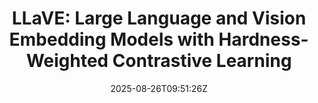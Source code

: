 ---
title: "LLaVE: Large Language and Vision Embedding Models with Hardness-Weighted Contrastive Learning"
authors:
- Zhibin Lan
- Liqiang Niu
- Fandong Meng
- Jie Zhou
- Jinsong Su
author_notes:
- 
- 
- 
- 
- "通讯作者"
date: "2025-08-26T09:51:26Z"
publishDate: "2025-08-26T09:51:26Z"
publication_types: [direction2]
publication: "**In Proc. of EMNLP 2025 findings.**"
---
